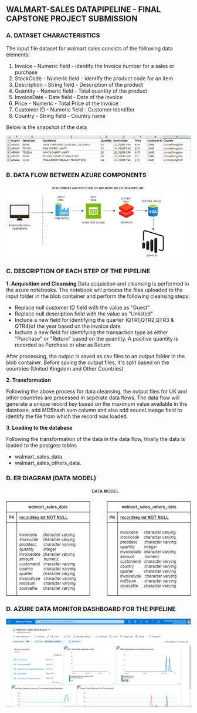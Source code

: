 ## WALMART-SALES DATAPIPELINE - FINAL CAPSTONE PROJECT SUBMISSION

### A. DATASET CHARACTERISTICS

The input file dataset for walmart sales consists of the following data elements:
1. Invoice	- Numeric field - identify the Invoice number for a sales or purchase
2. StockCode	- Numeric field - identify the product code for an item
3. Description	- String field - Description of the product
4. Quantity	- Numeric field - Total quantity of the product 
5. InvoiceDate	- Date field - Date of the invoice
6. Price	- Numeric - Total Price of the invoice
7. Customer ID	- Numeric field - Customer Identifier
8. Country - String field - Country name

Below is the snapshot of the data

![img1](https://github.com/bsathyamur/WalmartSalesDataPipeline-Final-Capstoneproject/blob/main/dataset-snapshot.png)

### B. DATA FLOW BETWEEN AZURE COMPONENTS
![img1](https://github.com/bsathyamur/WalmartSalesDataPipeline-Final-Capstoneproject/blob/main/architecture.png)

### C. DESCRIPTION OF EACH STEP OF THE PIPELINE

**1. Acquisition and Cleansing**
Data acquistion and cleansing is performed in the azure notebooks. The notebook will process the files uploaded to the input folder in the blob container and perform the following cleansing steps:

* Replace null customer ID field with the value as "Guest"
* Replace null description field with the value as "Unlisted"
* Include a new field for identifying the quarter (QTR1,QTR2,QTR3 & QTR4)of the year based on the invoice date
* Include a new field for identifying the transaction type as either "Purchase" or "Return" based on the quantity. A positive quantity is recorded as Purchase or else as Return.

After processing, the output is saved as csv files to an output folder in the blob container. Before saving the output files, it's split based on the countries (United Kingdom and Other Countries)

**2. Transformation**

Following the above process for data cleansing, the output files for UK and other countries are processed in seperate data flows. The data flow will generate a unique record key based on the maximum value available in the database, add MD5hash sum column and also add souceLineage field to identify the file from which the record was loaded. 

**3. Loading to the database**

Following the transformation of the data in the data flow, finally the data is loaded to the postgres tables 
* walmart_sales_data
* walmart_sales_others_data.

### D. ER DIAGRAM (DATA MODEL)

![img3](https://github.com/bsathyamur/WalmartSalesDataPipeline-Final-Capstoneproject/blob/main/er.png)

### D. AZURE DATA MONITOR DASHBOARD FOR THE PIPELINE
![img2](https://github.com/bsathyamur/WalmartSalesDataPipeline-Final-Capstoneproject/blob/main/walmartSales-MonitorDashboard.png)
